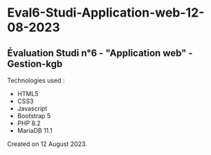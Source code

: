 # Eval6-Studi-Application-web-12-08-2023

## Évaluation Studi n°6 - "Application web" - Gestion-kgb

Technologies used :

- HTML5
- CSS3
- Javascript
- Bootstrap 5
- PHP 8.2
- MariaDB 11.1

Created on 12 August 2023.
